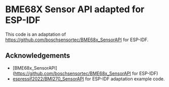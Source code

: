 # BME68X Sensor API adapted for ESP-IDF
This code is an adaptation of https://github.com/boschsensortec/BME68x_SensorAPI for ESP-IDF.

## Acknowledgements
- [BME68x_SensorAPI](https://github.com/boschsensortec/BME68x_SensorAPI for ESP-IDF)
- [espressif2022/BMI270_SensorAPI](https://github.com/espressif2022/BMI270_SensorAPI) for ESP-IDF adaptation example code.